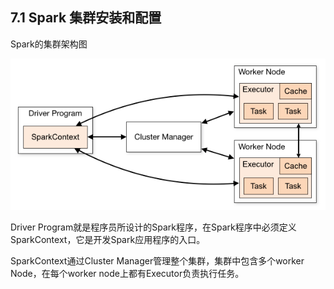 ## 7.1 Spark 集群安装和配置

Spark的集群架构图

![](/assets7/7.1.1_0.png)

Driver Program就是程序员所设计的Spark程序，在Spark程序中必须定义SparkContext，它是开发Spark应用程序的入口。

SparkContext通过Cluster Manager管理整个集群，集群中包含多个worker Node，在每个worker node上都有Executor负责执行任务。

